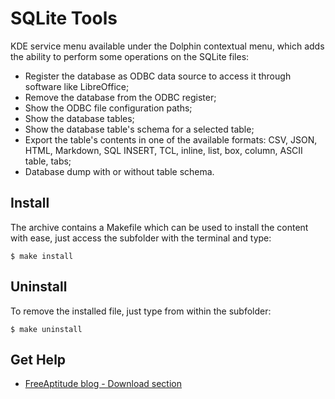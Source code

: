 # SQLite Tools

KDE service menu available under the Dolphin contextual menu, which adds the ability
to perform some operations on the SQLite files:
- Register the database as ODBC data source to access it through software like LibreOffice;
- Remove the database from the ODBC register;
- Show the ODBC file configuration paths;
- Show the database tables;
- Show the database table's schema for a selected table;
- Export the table's contents in one of the available formats:
  CSV, JSON, HTML, Markdown, SQL INSERT, TCL, inline, list, box, column, ASCII table, tabs;
- Database dump with or without table schema.

## Install

The archive contains a Makefile which can be used to install the content with ease,
just access the subfolder with the terminal and type:
```
$ make install
```

## Uninstall

To remove the installed file, just type from within the subfolder:
```
$ make uninstall
```

## Get Help

- [FreeAptitude blog - Download section](https://freeaptitude.altervista.org/downloads/sqlite-tools.html)
